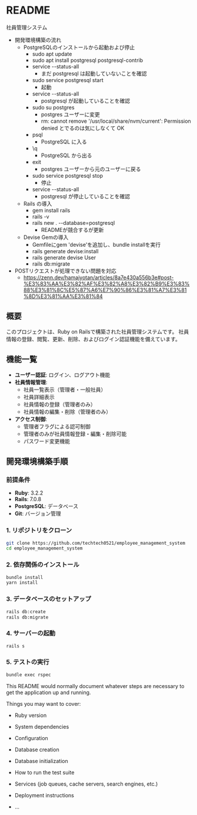 # README

社員管理システム

- 開発環境構築の流れ
    - PostgreSQLのインストールから起動および停止
        - sudo apt update
        - sudo apt install postgresql postgresql-contrib
        - service --status-all
            - まだ postgresql は起動していないことを確認
        - sudo service postgresql start
            - 起動
        - service --status-all
            - postgresql が起動していることを確認
        - sudo su postgres
            - postgres ユーザーに変更
            - rm: cannot remove '/usr/local/share/nvm/current': Permission denied とでるのは気にしなくて OK
        - psql
            - PostgreSQL に入る
        - \q
            - PostgreSQL から出る
        - exit
            - postgres ユーザーから元のユーザーに戻る
        - sudo service postgresql stop
            - 停止
        - service --status-all
            - postgresql が停止していることを確認
    - Rails の導入
        - gem install rails
        - rails -v
        - rails new . --database=postgresql
            - READMEが競合するが更新
    - Devise Gemの導入
        - Gemfileにgem 'devise'を追加し、bundle installを実行
        - rails generate devise:install
        - rails generate devise User
        - rails db:migrate
- POSTリクエストが処理できない問題を対応
    - https://zenn.dev/hamajyotan/articles/8a7e430a556b3e#post-%E3%83%AA%E3%82%AF%E3%82%A8%E3%82%B9%E3%83%88%E3%81%8C%E5%87%A6%E7%90%86%E3%81%A7%E3%81%8D%E3%81%AA%E3%81%84

## 概要

このプロジェクトは、Ruby on Railsで構築された社員管理システムです。
社員情報の登録、閲覧、更新、削除、およびログイン認証機能を備えています。

## 機能一覧

- **ユーザー認証**: ログイン、ログアウト機能
- **社員情報管理**:
  - 社員一覧表示（管理者・一般社員）
  - 社員詳細表示
  - 社員情報の登録（管理者のみ）
  - 社員情報の編集・削除（管理者のみ）
- **アクセス制御**:
  - 管理者フラグによる認可制御
  - 管理者のみが社員情報登録・編集・削除可能
  - パスワード変更機能

## 開発環境構築手順

### 前提条件

- **Ruby**: 3.2.2
- **Rails**: 7.0.8
- **PostgreSQL**: データベース
- **Git**: バージョン管理

### 1. リポジトリをクローン

```bash
git clone https://github.com/techtech0521/employee_management_system
cd employee_management_system
```

### 2. 依存関係のインストール

```bash
bundle install
yarn install
```

### 3. データベースのセットアップ

```bash
rails db:create
rails db:migrate
```

### 4. サーバーの起動

```bash
rails s
```

### 5. テストの実行

```bash
bundle exec rspec
```

This README would normally document whatever steps are necessary to get the
application up and running.

Things you may want to cover:

* Ruby version

* System dependencies

* Configuration

* Database creation

* Database initialization

* How to run the test suite

* Services (job queues, cache servers, search engines, etc.)

* Deployment instructions

* ...
